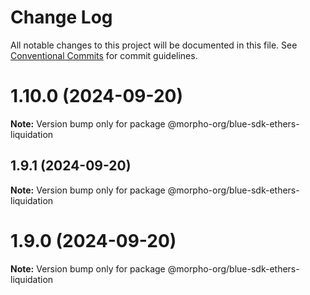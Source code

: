 # Change Log

All notable changes to this project will be documented in this file.
See [Conventional Commits](https://conventionalcommits.org) for commit guidelines.

# 1.10.0 (2024-09-20)

**Note:** Version bump only for package @morpho-org/blue-sdk-ethers-liquidation

## 1.9.1 (2024-09-20)

**Note:** Version bump only for package @morpho-org/blue-sdk-ethers-liquidation

# 1.9.0 (2024-09-20)

**Note:** Version bump only for package @morpho-org/blue-sdk-ethers-liquidation
